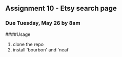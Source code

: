 ## Assignment 10 - Etsy search page
### Due Tuesday, May 26 by 8am

####Usage

1. clone the repo
2. install 'bourbon' and 'neat'
